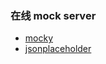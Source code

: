 ### 在线 mock server

- [mocky](https://designer.mocky.io/design/confirmation)
- [jsonplaceholder](https://jsonplaceholder.typicode.com/)